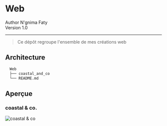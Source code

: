 # Web
Author      N'gnima Faty  
Version     1.0
___
> Ce dépôt regroupe l'ensemble de mes créations web

## Architecture
```bash
  Web
  ├── coastal_and_co 
  └── README.md
```


## Aperçue
### coastal & co.
![coastal & co](coastal_and_co/render/render.png)
